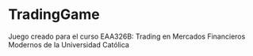 # TradingGame
Juego creado para el curso EAA326B: Trading en Mercados Financieros Modernos de la Universidad Católica
